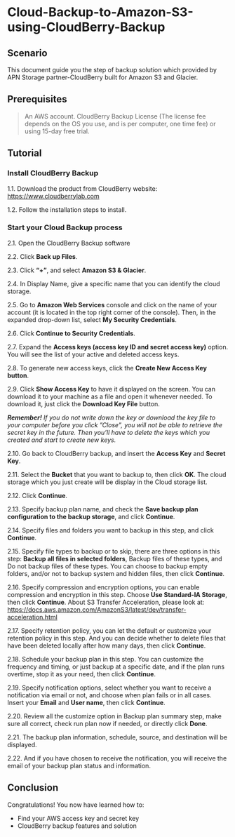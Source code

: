 # Cloud-Backup-to-Amazon-S3-using-CloudBerry-Backup

## Scenario
This document guide you the step of backup solution which provided by APN Storage partner-CloudBerry built for Amazon S3 and Glacier.

## Prerequisites
> An AWS account.
> CloudBerry Backup License (The license fee depends on the OS you use, and is per computer, one time fee) or using 15-day free trial.

## Tutorial
### Install CloudBerry Backup
1.1. Download the product from CloudBerry website: https://www.cloudberrylab.com 

1.2. Follow the installation steps to install.

### Start your Cloud Backup process
2.1. Open the CloudBerry Backup software

2.2. Click **Back up Files**.

2.3. Click **“+”**, and select **Amazon S3 & Glacier**.

2.4. In Display Name, give a specific name that you can identify the cloud storage.

2.5. Go to **Amazon Web Services** console and click on the name of your account (it is located in the top right corner of the console). Then, in the expanded drop-down list, select **My Security Credentials**.

2.6. Click **Continue to Security Credentials**.

2.7. Expand the **Access keys (access key ID and secret access key)** option. You will see the list of your active and deleted access keys.

2.8. To generate new access keys, click the **Create New Access Key button**.

2.9. Click **Show Access Key** to have it displayed on the screen. You can download it to your machine as a file and open it whenever needed. To download it, just click the **Download Key File** button. 

***Remember!** If you do not write down the key or download the key file to your computer before you click ”Close”, you will not be able to retrieve the secret key in the future. Then you’ll have to delete the keys which you created and start to create new keys.*

2.10. Go back to CloudBerry backup, and insert the **Access Key** and **Secret Key**.

2.11. Select the **Bucket** that you want to backup to, then click **OK**. The cloud storage which you just create will be display in the Cloud storage list.

2.12. Click **Continue**.

2.13. Specify backup plan name, and check the **Save backup plan configuration to the backup storage**, and click **Continue**.

2.14. Specify files and folders you want to backup in this step, and click **Continue**.

2.15. Specify file types to backup or to skip, there are three options in this step: **Backup all files in selected folders**, Backup files of these types, and Do not backup files of these types. You can choose to backup empty folders, and/or not to backup system and hidden files, then click **Continue**.

2.16. Specify compression and encryption options, you can enable compression and encryption in this step. Choose **Use Standard-IA Storage**, then click **Continue**. About S3 Transfer Acceleration, please look at: https://docs.aws.amazon.com/AmazonS3/latest/dev/transfer-acceleration.html 

2.17. Specify retention policy, you can let the default or customize your retention policy in this step. And you can decide whether to delete files that have been deleted locally after how many days, then click **Continue**.

2.18. Schedule your backup plan in this step. You can customize the frequency and timing, or just backup at a specific date, and if the plan runs overtime, stop it as your need, then click **Continue**.

2.19. Specify notification options, select whether you want to receive a notification via email or not, and choose when plan fails or in all cases. Insert your **Email** and **User name**, then click **Continue**.

2.20. Review all the customize option in Backup plan summary step, make sure all correct, check run plan now if needed, or directly click **Done**.

2.21. The backup plan information, schedule, source, and destination will be displayed.

2.22. And if you have chosen to receive the notification, you will receive the email of your backup plan status and information.

## Conclusion

Congratulations! You now have learned how to:
* Find your AWS access key and secret key
* CloudBerry backup features and solution

